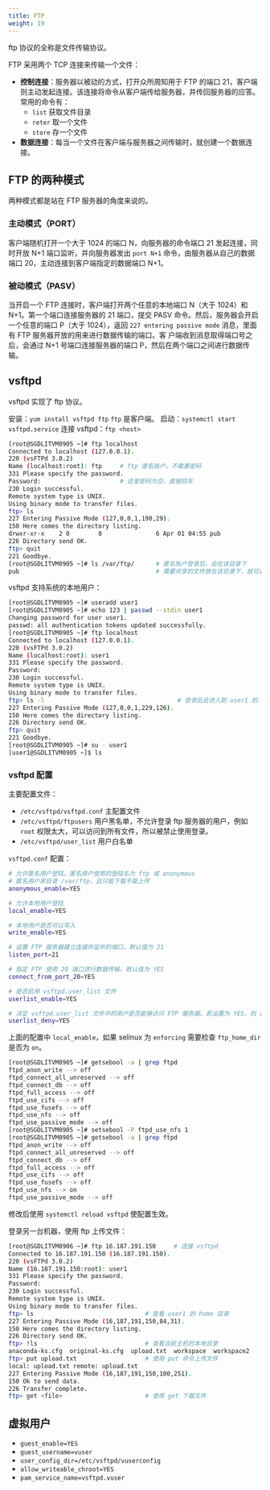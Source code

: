 ```yaml
---
title: FTP
weight: 19
---
```


ftp 协议的全称是文件传输协议。

FTP 采用两个 TCP 连接来传输一个文件：

- **控制连接**：服务器以被动的方式，打开众所周知用于 FTP 的端口 21，客户端则主动发起连接。该连接将命令从客户端传给服务器，并传回服务器的应答。常用的命令有：
  - `list` 获取文件目录
  - `reter` 取一个文件
  - `store` 存一个文件
- **数据连接**：每当一个文件在客户端与服务器之间传输时，就创建一个数据连接。

## FTP 的两种模式

两种模式都是站在 FTP 服务器的角度来说的。

### 主动模式（PORT）

客户端随机打开一个大于 1024 的端口 N，向服务器的命令端口 21 发起连接，同时开放 N+1 端口监听，并向服务器发出 `port N+1` 命令，由服务器从自己的数据端口 20，主动连接到客户端指定的数据端口 N+1。

### 被动模式（PASV）

当开启一个 FTP 连接时，客户端打开两个任意的本地端口 N（大于 1024）和 N+1。第一个端口连接服务器的 21 端口，提交 PASV 命令。然后，服务器会开启一个任意的端口 P（大于 1024），返回 `227 entering passive mode` 消息，里面有 FTP 服务器开放的用来进行数据传输的端口。客
户端收到消息取得端口号之后，会通过 N+1 号端口连接服务器的端口 P，然后在两个端口之间进行数据传输。

## vsftpd

vsftpd 实现了 ftp 协议。

安装：`yum install vsftpd ftp` `ftp` 是客户端。
启动：`systemctl start vsftpd.service`
连接 vsftpd：`ftp <host>`

```bash
[root@SGDLITVM0905 ~]# ftp localhost
Connected to localhost (127.0.0.1).
220 (vsFTPd 3.0.2)
Name (localhost:root): ftp     # ftp 匿名账户，不需要密码
331 Please specify the password.
Password:                      # 这里密码为空，直接回车
230 Login successful.
Remote system type is UNIX.
Using binary mode to transfer files.
ftp> ls
227 Entering Passive Mode (127,0,0,1,190,29).
150 Here comes the directory listing.
drwxr-xr-x    2 0        0               6 Apr 01 04:55 pub
226 Directory send OK.
ftp> quit
221 Goodbye.
[root@SGDLITVM0905 ~]# ls /var/ftp/      # 匿名账户登录后，会在该目录下
pub                                      # 需要共享的文件放在该目录下，就可以被匿名账户访问
```

vsftpd 支持系统的本地用户：

```bash
[root@SGDLITVM0905 ~]# useradd user1
[root@SGDLITVM0905 ~]# echo 123 | passwd --stdin user1
Changing password for user user1.
passwd: all authentication tokens updated successfully.
[root@SGDLITVM0905 ~]# ftp localhost
Connected to localhost (127.0.0.1).
220 (vsFTPd 3.0.2)
Name (localhost:root): user1
331 Please specify the password.
Password:
230 Login successful.
Remote system type is UNIX.
Using binary mode to transfer files.
ftp> ls -l                                     # 登录后会进入到 user1 的 home 目录下
227 Entering Passive Mode (127,0,0,1,229,126).
150 Here comes the directory listing.
226 Directory send OK.
ftp> quit
221 Goodbye.
[root@SGDLITVM0905 ~]# su - user1
[user1@SGDLITVM0905 ~]$ ls
```

### vsftpd 配置

主要配置文件：

- `/etc/vsftpd/vsftpd.conf` 主配置文件
- `/etc/vsftpd/ftpusers` 用户黑名单，不允许登录 ftp 服务器的用户，例如 `root` 权限太大，可以访问到所有文件，所以被禁止使用登录。
- `/etc/vsftpd/user_list` 用户白名单

`vsftpd.conf` 配置：

```bash
# 允许匿名用户登陆，匿名用户使用的登陆名为 ftp 或 anonymous
# 匿名用户家目录 /var/ftp，且只能下载不能上传
anonymous_enable=YES

# 允许本地用户登陆
local_enable=YES

# 本地用户是否可以写入
write_enable=YES

# 设置 FTP 服务器建立连接所监听的端口，默认值为 21
listen_port=21

# 指定 FTP 使用 20 端口进行数据传输，默认值为 YES
connect_from_port_20=YES

# 是否启用 vsftpd.user_list 文件
userlist_enable=YES

# 决定 vsftpd.user_list 文件中的用户是否能够访问 FTP 服务器。若设置为 YES，则 vsftpd.user_list 文件中的用户不允许访问 FTP，若设置为 NO，则只有 vsftpd.user_list 文件中的用户才能访问 FTP。
userlist_deny=YES
```

上面的配置中 `local_enable`，如果 selinux 为 `enforcing` 需要检查 `ftp_home_dir` 是否为 `on`。

```bash
[root@SGDLITVM0905 ~]# getsebool -a | grep ftpd
ftpd_anon_write --> off
ftpd_connect_all_unreserved --> off
ftpd_connect_db --> off
ftpd_full_access --> off
ftpd_use_cifs --> off
ftpd_use_fusefs --> off
ftpd_use_nfs --> off
ftpd_use_passive_mode --> off
[root@SGDLITVM0905 ~]# setsebool -P ftpd_use_nfs 1
[root@SGDLITVM0905 ~]# getsebool -a | grep ftpd
ftpd_anon_write --> off
ftpd_connect_all_unreserved --> off
ftpd_connect_db --> off
ftpd_full_access --> off
ftpd_use_cifs --> off
ftpd_use_fusefs --> off
ftpd_use_nfs --> on
ftpd_use_passive_mode --> off
```

修改后使用 `systemctl reload vsftpd` 使配置生效。

登录另一台机器，使用 ftp 上传文件：

```bash
[root@SGDLITVM0906 ~]# ftp 16.187.191.150     # 连接 vsftpd
Connected to 16.187.191.150 (16.187.191.150).
220 (vsFTPd 3.0.2)
Name (16.187.191.150:root): user1
331 Please specify the password.
Password:
230 Login successful.
Remote system type is UNIX.
Using binary mode to transfer files.
ftp> ls                               # 查看 user1 的 home 目录
227 Entering Passive Mode (16,187,191,150,84,31).
150 Here comes the directory listing.
226 Directory send OK.
ftp> !ls                              # 查看当前主机的本地目录
anaconda-ks.cfg  original-ks.cfg  upload.txt  workspace  workspace2
ftp> put upload.txt                   # 使用 put 命令上传文件
local: upload.txt remote: upload.txt
227 Entering Passive Mode (16,187,191,150,100,251).
150 Ok to send data.
226 Transfer complete.
ftp> get <file>                       # 使用 get 下载文件
```

## 虚拟用户

- `guest_enable=YES`
- `guest_username=vuser`
- `user_config_dir=/etc/vsftpd/vuserconfig`
- `allow_writeable_chroot=YES`
- `pam_service_name=vsftpd.vuser`
